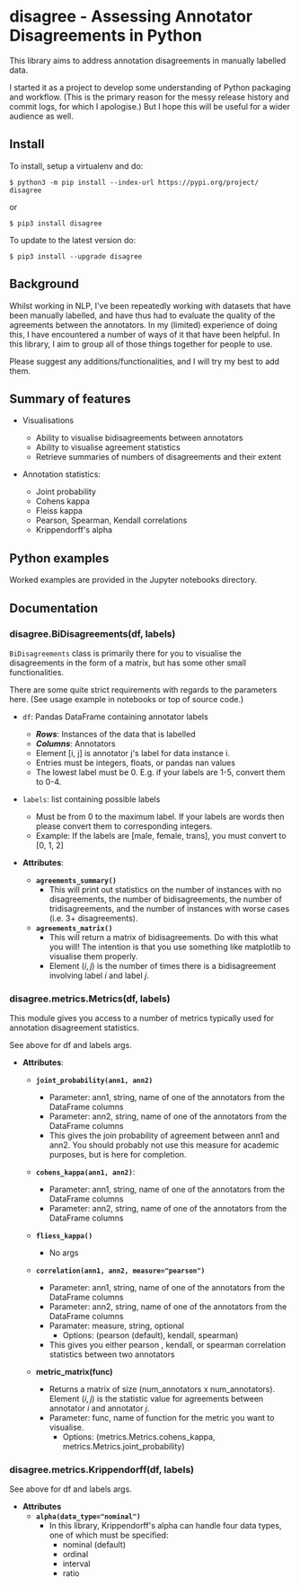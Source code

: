 # disagree - Assessing Annotator Disagreements in Python

This library aims to address annotation disagreements in manually labelled data.

I started it as a project to develop some understanding of Python packaging and workflow. (This is
the primary reason for the messy release history and commit logs, for which I apologise.) But I hope this will be useful for a wider audience as well.

## Install

To install, setup a virtualenv and do:

`$ python3 -m pip install --index-url https://pypi.org/project/ disagree`

or

`$ pip3 install disagree`

To update to the latest version do:

`$ pip3 install --upgrade disagree`

## Background

Whilst working in NLP, I've been repeatedly working with datasets that have been manually labelled, and have thus had to evaluate the quality of the agreements between the annotators. In my (limited) experience of doing this, I have encountered a number of ways of it that have been helpful. In this library, I aim to group all of those things together for people to use.

Please suggest any additions/functionalities, and I will try my best to add them.

## Summary of features

* Visualisations
  * Ability to visualise bidisagreements between annotators
  * Ability to visualise agreement statistics
  * Retrieve summaries of numbers of disagreements and their extent

* Annotation statistics:
  * Joint probability
  * Cohens kappa
  * Fleiss kappa
  * Pearson, Spearman, Kendall correlations
  * Krippendorff's alpha

## Python examples

Worked examples are provided in the Jupyter notebooks directory.

## Documentation

### **disagree.BiDisagreements(df, labels)**

`BiDisagreements` class is primarily there for you to visualise the disagreements in the form of a matrix, but has some other small functionalities.

There are some quite strict requirements with regards to the parameters here. (See usage example in notebooks or top of source code.)

* `df`: Pandas DataFrame containing annotator labels
  * ***Rows***: Instances of the data that is labelled
  * ***Columns***: Annotators
  * Element [i, j] is annotator j's label for data instance i.
  * Entries must be integers, floats, or pandas nan values
  * The lowest label must be 0. E.g. if your labels are 1-5, convert them to 0-4.

* `labels`: list containing possible labels
  * Must be from 0 to the maximum label. If your labels are words then please convert them to corresponding integers.
  * Example: If the labels are [male, female, trans], you must convert to [0, 1, 2]

* **Attributes**:
  * **`agreements_summary()`**
    * This will print out statistics on the number of instances with no disagreements, the number of bidisagreements, the number of tridisagreements, and the number of instances with worse cases (i.e. 3+ disagreements).
  * **`agreements_matrix()`**
    * This will return a matrix of bidisagreements. Do with this what you will! The intention is that
    you use something like matplotlib to visualise them properly.
    * Element $(i, j)$ is the number of times there is a bidisagreement involving label $i$ and label $j$.

### **disagree.metrics.Metrics(df, labels)**

This module gives you access to a number of metrics typically used for annotation disagreement statistics.

See above for df and labels args.

* **Attributes**:
  * **`joint_probability(ann1, ann2)`**
    * Parameter: ann1, string, name of one of the annotators from the DataFrame columns
    * Parameter: ann2, string, name of one of the annotators from the DataFrame columns
    * This gives the join probability of agreement between ann1 and ann2. You should probably not use this measure for academic purposes, but is here for completion.

  * **`cohens_kappa(ann1, ann2)`**:
    * Parameter: ann1, string, name of one of the annotators from the DataFrame columns
    * Parameter: ann2, string, name of one of the annotators from the DataFrame columns

  * **`fliess_kappa()`**
    * No args

  * **`correlation(ann1, ann2, measure="pearson")`**
    * Parameter: ann1, string, name of one of the annotators from the DataFrame columns
    * Parameter: ann2, string, name of one of the annotators from the DataFrame columns
    * Paramater: measure, string, optional
      * Options: (pearson (default), kendall, spearman)
    * This gives you either pearson , kendall, or spearman correlation statistics between two annotators

  * **metric_matrix(func)**
    * Returns a matrix of size (num_annotators x num_annotators). Element $(i, j)$ is the statistic value for agreements between annotator $i$ and annotator $j$.
    * Parameter: func, name of function for the metric you want to visualise.
      * Options: (metrics.Metrics.cohens_kappa, metrics.Metrics.joint_probability)
    
### **disagree.metrics.Krippendorff(df, labels)**

See above for df and labels args.

* **Attributes**
  * **`alpha(data_type="nominal")`**
    * In this library, Krippendorff's alpha can handle four data types, one of which must be specified:
      * nominal (default)
      * ordinal
      * interval
      * ratio
